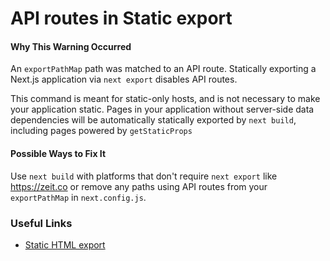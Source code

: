 # API routes in Static export

#### Why This Warning Occurred

An `exportPathMap` path was matched to an API route. Statically exporting a Next.js application via `next export` disables API routes.

This command is meant for static-only hosts, and is not necessary to make your application static. Pages in your application without server-side data dependencies will be automatically statically exported by `next build`, including pages powered by `getStaticProps`

#### Possible Ways to Fix It

Use `next build` with platforms that don't require `next export` like https://zeit.co or remove any paths using API routes from your `exportPathMap` in `next.config.js`.

### Useful Links

- [Static HTML export](https://nextjs.org/docs#static-html-export)
